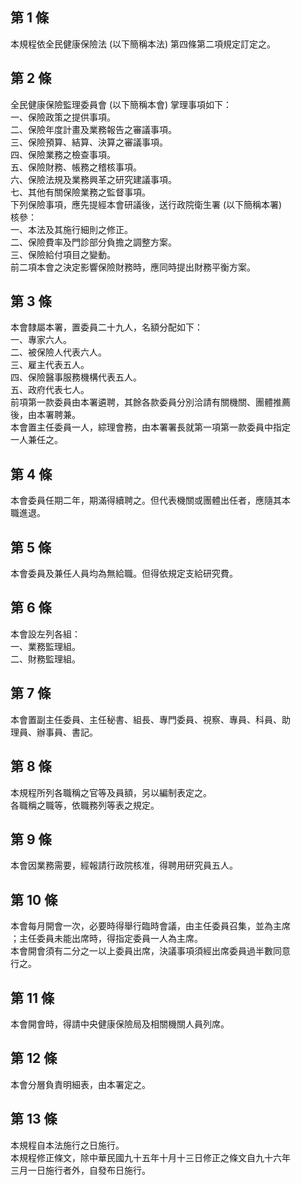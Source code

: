 第 1 條
-------
本規程依全民健康保險法 (以下簡稱本法) 第四條第二項規定訂定之。

第 2 條
-------
全民健康保險監理委員會 (以下簡稱本會) 掌理事項如下：  
一、保險政策之提供事項。  
二、保險年度計畫及業務報告之審議事項。  
三、保險預算、結算、決算之審議事項。  
四、保險業務之檢查事項。  
五、保險財務、帳務之稽核事項。  
六、保險法規及業務興革之研究建議事項。  
七、其他有關保險業務之監督事項。  
下列保險事項，應先提經本會研議後，送行政院衛生署 (以下簡稱本署)  
核參：  
一、本法及其施行細則之修正。  
二、保險費率及門診部分負擔之調整方案。  
三、保險給付項目之變動。  
前二項本會之決定影響保險財務時，應同時提出財務平衡方案。

第 3 條
-------
本會隸屬本署，置委員二十九人，名額分配如下：  
一、專家六人。  
二、被保險人代表六人。  
三、雇主代表五人。  
四、保險醫事服務機構代表五人。  
五、政府代表七人。  
前項第一款委員由本署遴聘，其餘各款委員分別洽請有關機關、團體推薦  
後，由本署聘兼。  
本會置主任委員一人，綜理會務，由本署署長就第一項第一款委員中指定  
一人兼任之。

第 4 條
-------
本會委員任期二年，期滿得續聘之。但代表機關或團體出任者，應隨其本  
職進退。

第 5 條
-------
本會委員及兼任人員均為無給職。但得依規定支給研究費。

第 6 條
-------
本會設左列各組：  
一、業務監理組。  
二、財務監理組。

第 7 條
-------
本會置副主任委員、主任秘書、組長、專門委員、視察、專員、科員、助  
理員、辦事員、書記。

第 8 條
-------
本規程所列各職稱之官等及員額，另以編制表定之。  
各職稱之職等，依職務列等表之規定。

第 9 條
-------
本會因業務需要，經報請行政院核准，得聘用研究員五人。

第 10 條
--------
本會每月開會一次，必要時得舉行臨時會議，由主任委員召集，並為主席  
；主任委員未能出席時，得指定委員一人為主席。  
本會開會須有二分之一以上委員出席，決議事項須經出席委員過半數同意  
行之。

第 11 條
--------
本會開會時，得請中央健康保險局及相關機關人員列席。

第 12 條
--------
本會分層負責明細表，由本署定之。

第 13 條
--------
本規程自本法施行之日施行。  
本規程修正條文，除中華民國九十五年十月十三日修正之條文自九十六年  
三月一日施行者外，自發布日施行。

